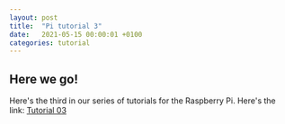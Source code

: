 ```yaml
---
layout: post
title:  "Pi tutorial 3"
date:   2021-05-15 00:00:01 +0100
categories: tutorial
---
```


## Here we go!

Here's the third in our series of tutorials for the Raspberry Pi.  Here's the link: [Tutorial 03](/pdfs/pi-sheet-03.pdf)

